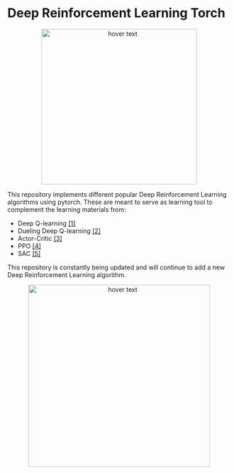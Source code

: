# Deep Reinforcement Learning Torch
<p align="center">
  <img src="https://user-images.githubusercontent.com/51369142/107978932-8c631700-6fb5-11eb-8556-3e445e6faac0.png" width="350" title="hover text">
</p>
This repository implements different popular Deep Reinforcement Learning algorithms using pytorch. These are meant to serve as learning tool to complement the learning materials from:

* Deep Q-learning [[1]](https://arxiv.org/abs/1312.5602)
* Dueling Deep Q-learning [[2]](https://arxiv.org/pdf/1511.06581.pdf)
* Actor-Critic [[3]](http://incompleteideas.net/book/first/ebook/node66.html#:~:text=The%20policy%20structure%20is%20known,being%20followed%20by%20the%20actor.)
* PPO [[4]](https://arxiv.org/pdf/1707.06347.pdf)
* SAC [[5]](https://arxiv.org/abs/1801.01290)

This repository is constantly being updated and will continue to add a new Deep Reinforcement Learning algorithm.
<p align="center">
  <img src="https://user-images.githubusercontent.com/51369142/107987333-b4f30d00-6fc5-11eb-93b1-78f263847afe.png" width="410" title="hover text">
</p>

##

 
